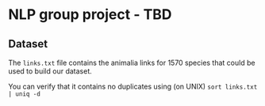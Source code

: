 # NLP group project - TBD

## Dataset 

The `links.txt` file contains the animalia links for 1570 species that could be used to build our dataset.

You can verify that it contains no duplicates using (on UNIX) `sort links.txt | uniq -d`
